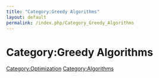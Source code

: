 ```yaml
---
title: "Category:Greedy Algorithms"
layout: default
permalink: /index.php/Category_Greedy_Algorithms
---
```


# Category:Greedy Algorithms

[Category:Optimization](Category_Optimization)
[Category:Algorithms](Category_Algorithms)